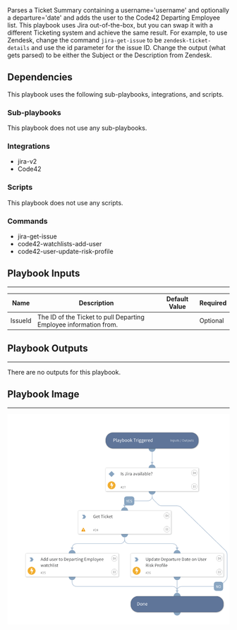 Parses a Ticket Summary containing a username='username' and optionally a 
 departure='date' and adds the user to the Code42 Departing Employee list. This 
 playbook uses Jira out-of-the-box, but you can swap it with a different Ticketing
 system and achieve the same result. For example, to use Zendesk, change the command
 `jira-get-issue` to be `zendesk-ticket-details` and use the id parameter for the issue 
 ID. Change the output (what gets parsed) to be either the Subject or the Description 
 from Zendesk.

## Dependencies

This playbook uses the following sub-playbooks, integrations, and scripts.

### Sub-playbooks

This playbook does not use any sub-playbooks.

### Integrations

* jira-v2
* Code42

### Scripts

This playbook does not use any scripts.

### Commands

* jira-get-issue
* code42-watchlists-add-user
* code42-user-update-risk-profile

## Playbook Inputs

---

| **Name** | **Description** | **Default Value** | **Required** |
| --- | --- | --- | --- |
| IssueId | The ID of the Ticket to pull Departing Employee information from. |  | Optional |

## Playbook Outputs

---
There are no outputs for this playbook.

## Playbook Image

---
![Code42 Suspicious Activity Action](../doc_files/Code42_Add_Departing_Employee_From_Ticketing_System_v2.png)